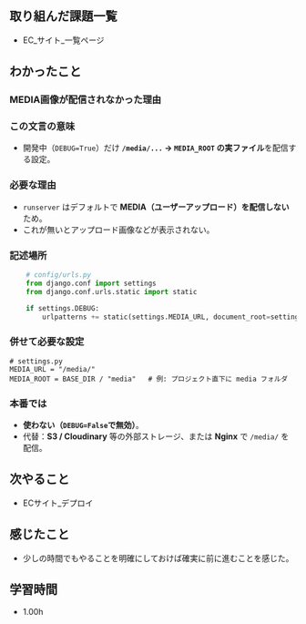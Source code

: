 ## 取り組んだ課題一覧
- EC_サイト_一覧ページ

## わかったこと
### MEDIA画像が配信されなかった理由

### この文言の意味
- 開発中（`DEBUG=True`）だけ **`/media/...` → `MEDIA_ROOT` の実ファイル**を配信する設定。

### 必要な理由
- `runserver` はデフォルトで **MEDIA（ユーザーアップロード）を配信しない**ため。
- これが無いとアップロード画像などが表示されない。

### 記述場所
```python
    # config/urls.py
    from django.conf import settings
    from django.conf.urls.static import static

    if settings.DEBUG:
        urlpatterns += static(settings.MEDIA_URL, document_root=settings.MEDIA_ROOT)
```
### 併せて必要な設定
    # settings.py
    MEDIA_URL = "/media/"
    MEDIA_ROOT = BASE_DIR / "media"   # 例: プロジェクト直下に media フォルダ

### 本番では
- **使わない（`DEBUG=False`で無効）**。
- 代替：**S3 / Cloudinary** 等の外部ストレージ、または **Nginx** で `/media/` を配信。

## 次やること
- ECサイト_デプロイ


## 感じたこと
- 少しの時間でもやることを明確にしておけば確実に前に進むことを感じた。

## 学習時間
- 1.00h
